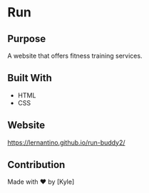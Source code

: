 # Run 

## Purpose
A website that offers fitness training services.

## Built With
* HTML
* CSS

## Website
https://lernantino.github.io/run-buddy2/

## Contribution
Made with ❤️ by [Kyle]
